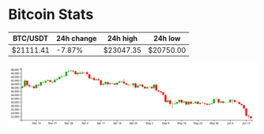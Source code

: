 # Bitcoin Stats

BTC/USDT|24h change|24h high|24h low|
|---|---|---|---|
|$21111.41|-7.87%|$23047.35|$20750.00|

<img src="./chart.svg">
